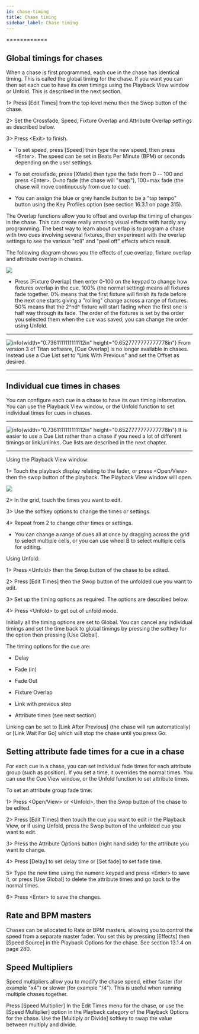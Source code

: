 ```yaml
---
id: chase-timing 
title: Chase timing
sidebar_label: Chase timing
---
```

============

Global timings for chases
-------------------------

When a chase is first programmed, each cue in the chase has identical
timing. This is called the global timing for the chase. If you want you
can then set each cue to have its own timings using the Playback View
window or Unfold. This is described in the next section.

1\> Press \[Edit Times\] from the top level menu then the Swop button of
the chase.

2\> Set the Crossfade, Speed, Fixture Overlap and Attribute Overlap
settings as described below.

3\> Press \<Exit\> to finish.

-   To set speed, press \[Speed\] then type the new speed, then press
    \<Enter\>. The speed can be set in Beats Per Minute (BPM) or seconds
    depending on the user settings.

-   To set crossfade, press \[Xfade\] then type the fade from 0 -- 100
    and press \<Enter\>. 0=no fade (the chase will "snap"), 100=max fade
    (the chase will move continuously from cue to cue).

-   You can assign the blue or grey handle button to be a "tap tempo"
    button using the Key Profiles option (see section 16.3.1 on page
    315).

The Overlap functions allow you to offset and overlap the timing of
changes in the chase. This can create really amazing visual effects with
hardly any programming. The best way to learn about overlap is to
program a chase with two cues involving several fixtures, then
experiment with the overlap settings to see the various "roll" and "peel
off" effects which result.

The following diagram shows you the effects of cue overlap, fixture
overlap and attribute overlap in chases.

![](/docs/images/image250.png)

-   Press \[Fixture Overlap\] then enter 0-100 on the keypad to change
    how fixtures overlap in the cue. 100% (the normal setting) means all
    fixtures fade together. 0% means that the first fixture will finish
    its fade before the next one starts giving a "rolling" change across
    a range of fixtures. 50% means that the 2^nd^ fixture will start
    fading when the first one is half way through its fade. The order of
    the fixtures is set by the order you selected them when the cue was
    saved; you can change the order using Unfold.

  --------------------------------------------------------------------------------------------- -----------------------------------------------------------------------------------------------------------------------------------------------------------------------
  ![info](/docs/images/image6.png){width="0.7361111111111112in" height="0.6527777777777778in"}   From version 3 of Titan software, \[Cue Overlap\] is no longer available in chases. Instead use a Cue List set to "Link With Previous" and set the Offset as desired.
  --------------------------------------------------------------------------------------------- -----------------------------------------------------------------------------------------------------------------------------------------------------------------------

Individual cue times in chases
------------------------------

You can configure each cue in a chase to have its own timing
information. You can use the Playback View window, or the Unfold
function to set individual times for cues in chases.

  --------------------------------------------------------------------------------------------- ---------------------------------------------------------------------------------------------------------------------------------------------------------
  ![info](/docs/images/image6.png){width="0.7361111111111112in" height="0.6527777777777778in"}   It is easier to use a Cue List rather than a chase if you need a lot of different timings or link/unlinks. Cue lists are described in the next chapter.
  --------------------------------------------------------------------------------------------- ---------------------------------------------------------------------------------------------------------------------------------------------------------

Using the Playback View window:

1\> Touch the playback display relating to the fader, or press
\<Open/View\> then the swop button of the playback. The Playback View
window will open.

![](/docs/images/image249.png)

2\> In the grid, touch the times you want to edit.

3\> Use the softkey options to change the times or settings.

4\> Repeat from 2 to change other times or settings.

-   You can change a range of cues all at once by dragging across the
    grid to select multiple cells, or you can use wheel B to select
    multiple cells for editing.

Using Unfold:

1\> Press \<Unfold\> then the Swop button of the chase to be edited.

2\> Press \[Edit Times\] then the Swop button of the unfolded cue you
want to edit.

3\> Set up the timing options as required. The options are described
below.

4\> Press \<Unfold\> to get out of unfold mode.

Initially all the timing options are set to Global. You can cancel any
individual timings and set the time back to global timings by pressing
the softkey for the option then pressing \[Use Global\].

The timing options for the cue are:

-   Delay

-   Fade (in)

-   Fade Out

-   Fixture Overlap

-   Link with previous step

-   Attribute times (see next section)

Linking can be set to \[Link After Previous\] (the chase will run
automatically) or \[Link Wait For Go\] which will stop the chase until
you press Go.

Setting attribute fade times for a cue in a chase
-------------------------------------------------

For each cue in a chase, you can set individual fade times for each
attribute group (such as position). If you set a time, it overrides the
normal times. You can use the Cue View window, or the Unfold function to
set attribute times.

To set an attribute group fade time:

1\> Press \<Open/View\> or \<Unfold\>, then the Swop button of the chase
to be edited.

2\> Press \[Edit Times\] then touch the cue you want to edit in the
Playback View, or if using Unfold, press the Swop button of the unfolded
cue you want to edit.

3\> Press the Attribute Options button (right hand side) for the
attribute you want to change.

4\> Press \[Delay\] to set delay time or \[Set fade\] to set fade time.

5\> Type the new time using the numeric keypad and press \<Enter\> to
save it, or press \[Use Global\] to delete the attribute times and go
back to the normal times.

6\> Press \<Enter\> to save the changes.

Rate and BPM masters
--------------------

Chases can be allocated to Rate or BPM masters, allowing you to control
the speed from a separate master fader. You set this by pressing
\[Effects\] then \[Speed Source\] in the Playback Options for the chase.
See section 13.1.4 on page 280.

Speed Multipliers
-----------------

Speed multipliers allow you to modify the chase speed, either faster
(for example "x4") or slower (for example "/4"). This is useful when
running multiple chases together.

Press \[Speed Multiplier\] In the Edit Times menu for the chase, or use
the \[Speed Multiplier\] option in the Playback category of the Playback
Options for the chase. Use the \[Multiply or Divide\] softkey to swap
the value between multiply and divide.


